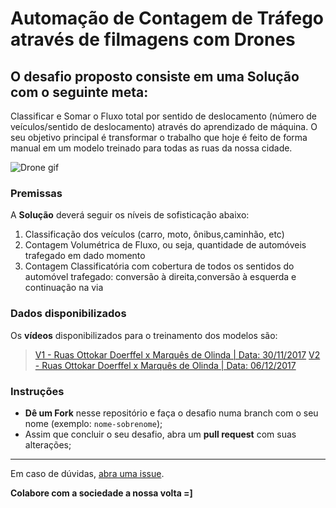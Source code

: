 # Automação de Contagem de Tráfego através de filmagens com Drones

## O desafio proposto consiste em uma **Solução** com o seguinte meta: 

Classificar e Somar o Fluxo total por sentido de deslocamento (número de veículos/sentido de deslocamento) através do aprendizado de máquina. O seu objetivo principal é transformar o trabalho que hoje é feito de forma manual em um modelo treinado para todas as ruas da nossa cidade.
 

![Drone gif](https://github.com/joinvalle/droneMLChallenge/blob/master/drone_jlle_sample.gif)

### Premissas

A **Solução** deverá seguir os níveis de sofisticação abaixo:
1. Classificação dos veículos (carro, moto, ônibus,caminhão, etc)
2. Contagem Volumétrica de Fluxo, ou seja, quantidade de automóveis trafegado em dado momento
3. Contagem Classificatória com cobertura de todos os sentidos do automóvel trafegado: conversão à direita,conversão à esquerda e continuação na via


### Dados disponibilizados

Os **vídeos** disponibilizados para o treinamento dos modelos são:  
> [V1 - Ruas Ottokar Doerffel x Marquês de Olinda | Data: 30/11/2017](https://youtu.be/0YFNdg4W-Tw) 
> [V2 - Ruas Ottokar Doerffel x Marquês de Olinda | Data: 06/12/2017](https://youtu.be/Q6_SGWxeSko)


### Instruções

- **Dê um Fork** nesse repositório e faça o desafio numa branch com o seu nome (exemplo: `nome-sobrenome`);
- Assim que concluir o seu desafio, abra um **pull request** com suas alterações;


---

Em caso de dúvidas, [abra uma issue](https://github.com/joinvalle/droneMLChallenge/issues).

**Colabore com a sociedade a nossa volta =]**
